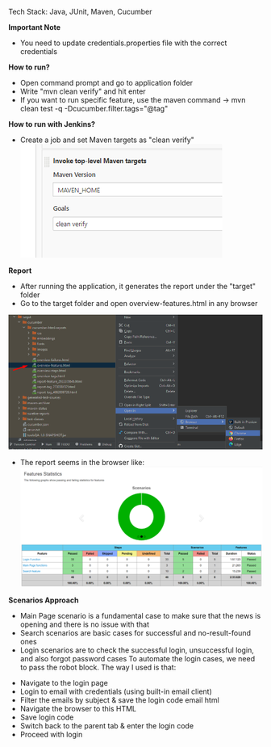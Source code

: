 
Tech Stack: Java, JUnit, Maven, Cucumber

**Important Note**
* You need to update credentials.properties file with the correct credentials

**How to run?**
* Open command prompt and go to application folder
* Write "mvn clean verify" and hit enter
* If you want to run specific feature, use the maven command -> mvn clean test -q -Dcucumber.filter.tags="@tag"

**How to run with Jenkins?**
* Create a job and set Maven targets as "clean verify"
![img_1.png](jenkins_maven.png)

**Report**
* After running the application, it generates the report under the "target" folder
* Go to the target folder and open overview-features.html in any browser

![img.png](report_path.png)
* The report seems in the browser like:
![img.png](report.png)

**Scenarios Approach**
* Main Page scenario is a fundamental case to make sure that the news is opening and there is no issue with that
* Search scenarios are basic cases for successful and no-result-found   ones
* Login scenarios are to check the successful login, unsuccessful login, and also forgot password cases
  To automate the login cases, we need to pass the robot block. The way I used is that:
- Navigate to the login page 
- Login to email with credentials (using built-in email client)
- Filter the emails by subject & save the login code email html
- Navigate the browser to this HTML
- Save login code
- Switch back to the parent tab & enter the login code
- Proceed with login

